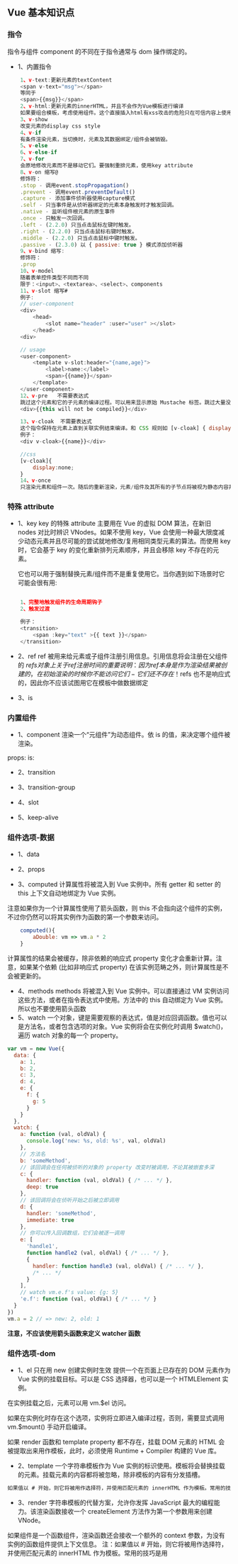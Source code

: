 ## Vue 基本知识点

### 指令

指令与组件 component 的不同在于指令通常与 dom 操作绑定的。

- 1、内置指令

```Javascript
    1、v-text:更新元素的textContent
    <span v-text="msg"></span>
    等同于
    <span>{{msg}}</span>
    2、v-html:更新元素的innerHTML，并且不会作为Vue模板进行编译
    如果要组合模板，考虑使用组件。这个直接插入html有xss攻击的危险只在可信内容上使用，永不直接使用用户的html。另外在单文件组件里，scoped的样式不适用于html，因为该html片段并没有被vue编译。
    3、v-show
    改变元素的display css style
    4、v-if
    有条件渲染元素，当切换时，元素及其数据绑定/组件会被销毁。
    5、v-else
    6、v-else-if
    7、v-for
    会原地修改元素而不是移动它们。要强制重排元素，使用key attribute
    8、v-on 缩写@
    修饰符：
    .stop - 调用event.stopPropagation()
    .prevent - 调用event.preventDefault()
    .capture - 添加事件侦听器使用capture模式
    .self - 只当事件是从侦听器绑定的元素本身触发时才触发回调。
    .native - 监听组件根元素的原生事件
    .once - 只触发一次回调。
    .left - (2.2.0) 只当点击鼠标左键时触发。
    .right - (2.2.0) 只当点击鼠标右键时触发。
    .middle - (2.2.0) 只当点击鼠标中键时触发。
    .passive - (2.3.0) 以 { passive: true } 模式添加侦听器
    9、v-bind 缩写:
    修饰符：
    .prop
    10、v-model
    随着表单控件类型不同而不同
    限于：<input>、<textarea>、<select>、components
    11、v-slot 缩写#
    例子:
    // user-component
    <div>
        <head>
            <slot name="header" :user="user" ></slot>
        </head>
    <div>

    // usage
    <user-component>
        <template v-slot:header="{name,age}">
            <label>name:</label>
            <span>{{name}}</span>
        </template>
    </user-component>
    12、v-pre   不需要表达式
    跳过这个元素和它的子元素的编译过程。可以用来显示原始 Mustache 标签。跳过大量没有指令的节点会加快编译。
    <div>{{this will not be compiled}}</div>

    13、v-cloak  不需要表达式
    这个指令保持在元素上直到关联实例结束编译。和 CSS 规则如 [v-cloak] { display: none } 一起用时，这个指令可以隐藏未编译的 Mustache 标签直到实例准备完毕。
    例子：
    <div v-cloak>{{name}}</div>

    //css
    [v-cloak]{
        display:none;
    }
    14、v-once
    只渲染元素和组件一次。随后的重新渲染，元素/组件及其所有的子节点将被视为静态内容并跳过。这可以用于优化更新性能。

```

### 特殊 attribute

- 1、key
  key 的特殊 attribute 主要用在 Vue 的虚拟 DOM 算法，在新旧 nodes 对比时辨识 VNodes。如果不使用 key，Vue 会使用一种最大限度减少动态元素并且尽可能的尝试就地修改/复用相同类型元素的算法。而使用 key 时，它会基于 key 的变化重新排列元素顺序，并且会移除 key 不存在的元素。

  它也可以用于强制替换元素/组件而不是重复使用它。当你遇到如下场景时它可能会很有用:

```Javascript

    1、完整地触发组件的生命周期钩子
    2、触发过渡

    例子：
    <transition>
        <span :key="text" >{{ text }}</span>
    </transition>

```

- 2、ref
  ref 被用来给元素或子组件注册引用信息。引用信息将会注册在父组件的 $refs 对象上
关于 ref 注册时间的重要说明：因为 ref 本身是作为渲染结果被创建的，在初始渲染的时候你不能访问它们 - 它们还不存在！$refs 也不是响应式的，因此你不应该试图用它在模板中做数据绑定

- 3、is

### 内置组件

- 1、component
  渲染一个“元组件”为动态组件。依 is 的值，来决定哪个组件被渲染。

props:
is:

- 2、transition

- 3、transition-group

- 4、slot

- 5、keep-alive

### 组件选项-数据

- 1、data

- 2、props

- 3、computed
  计算属性将被混入到 Vue 实例中。所有 getter 和 setter 的 this 上下文自动地绑定为 Vue 实例。

注意如果你为一个计算属性使用了箭头函数，则 this 不会指向这个组件的实例，不过你仍然可以将其实例作为函数的第一个参数来访问。

```Javascript
    computed(){
        aDouble: vm => vm.a * 2
    }
```

计算属性的结果会被缓存，除非依赖的响应式 property 变化才会重新计算。注意，如果某个依赖 (比如非响应式 property) 在该实例范畴之外，则计算属性是不会被更新的。

- 4、methods
  methods 将被混入到 Vue 实例中。可以直接通过 VM 实例访问这些方法，或者在指令表达式中使用。方法中的 this 自动绑定为 Vue 实例。
  所以也不要使用箭头函数
- 5、watch
  一个对象，键是需要观察的表达式，值是对应回调函数。值也可以是方法名，或者包含选项的对象。Vue 实例将会在实例化时调用 $watch()，遍历 watch 对象的每一个 property。

```Javascript
var vm = new Vue({
  data: {
    a: 1,
    b: 2,
    c: 3,
    d: 4,
    e: {
      f: {
        g: 5
      }
    }
  },
  watch: {
    a: function (val, oldVal) {
      console.log('new: %s, old: %s', val, oldVal)
    },
    // 方法名
    b: 'someMethod',
    // 该回调会在任何被侦听的对象的 property 改变时被调用，不论其被嵌套多深
    c: {
      handler: function (val, oldVal) { /* ... */ },
      deep: true
    },
    // 该回调将会在侦听开始之后被立即调用
    d: {
      handler: 'someMethod',
      immediate: true
    },
    // 你可以传入回调数组，它们会被逐一调用
    e: [
      'handle1',
      function handle2 (val, oldVal) { /* ... */ },
      {
        handler: function handle3 (val, oldVal) { /* ... */ },
        /* ... */
      }
    ],
    // watch vm.e.f's value: {g: 5}
    'e.f': function (val, oldVal) { /* ... */ }
  }
})
vm.a = 2 // => new: 2, old: 1
```

<strong>注意，不应该使用箭头函数来定义 watcher 函数 </strong>

### 组件选项-dom

- 1、el 只在用 new 创建实例时生效
  提供一个在页面上已存在的 DOM 元素作为 Vue 实例的挂载目标。可以是 CSS 选择器，也可以是一个 HTMLElement 实例。

在实例挂载之后，元素可以用 vm.$el 访问。

如果在实例化时存在这个选项，实例将立即进入编译过程，否则，需要显式调用 vm.$mount() 手动开启编译。

如果 render 函数和 template property 都不存在，挂载 DOM 元素的 HTML 会被提取出来用作模板，此时，必须使用 Runtime + Compiler 构建的 Vue 库。

- 2、template
  一个字符串模板作为 Vue 实例的标识使用。模板将会替换挂载的元素。挂载元素的内容都将被忽略，除非模板的内容有分发插槽。

```html
如果值以 # 开始，则它将被用作选择符，并使用匹配元素的 innerHTML 作为模板。常用的技巧是用 <script type="x-template"> 包含模板
```

- 3、render
  字符串模板的代替方案，允许你发挥 JavaScript 最大的编程能力。该渲染函数接收一个 createElement 方法作为第一个参数用来创建 VNode。

如果组件是一个函数组件，渲染函数还会接收一个额外的 context 参数，为没有实例的函数组件提供上下文信息。
注：如果值以 # 开始，则它将被用作选择符，并使用匹配元素的 innerHTML 作为模板。常用的技巧是用 <script type="x-template"> 包含模板

- 4、renderError
  只在开发者环境下工作
  当 render 函数遭遇错误时，提供另外一种渲染输出。其错误将会作为第二个参数传递到 renderError。这个功能配合 hot-reload 非常实用。
  ```javascript
  new Vue({
    render(h) {
      throw new Error('error!');
    },
    renderError(h, err) {
      return h('span', {}, err.stack);
    },
  }).$mount('#app');
  ```

### 组件选项-生命周期钩子

- 1、beforeCreate
  在实例初始化之后,进行数据侦听和事件/侦听器的配置之前同步调用。
- 2、created

在实例创建完成后被立即同步调用。在这一步中，实例已完成对选项的处理，意味着以下内容已被配置完毕：数据侦听、计算属性、方法、事件/侦听器的回调函数。然而，挂载阶段还没开始，且 $el property 目前尚不可用。

- 3、beforeMount
  在挂载开始之前被调用：相关的 render 函数首次被调用。
  该钩子在服务器端渲染期间不被调用。
- 4、mounted
  实例被挂载后调用，这时 el 被新创建的 vm.$el 替换了。如果根实例挂载到了一个文档内的元素上，当 mounted 被调用时 vm.$el 也在文档内。

注意 mounted 不会保证所有的子组件也都被挂载完成。如果你希望等到整个视图都渲染完毕再执行某些操作，可以在 mounted 内部使用 vm.$nextTick：

```Javascript
mounted: function () {
  this.$nextTick(function () {
        // 仅在整个视图都被渲染之后才会运行的代码
    })
  }
```

该钩子在服务器端渲染期间不被调用。

- 5、beforeUpdate
  在数据发生改变后，DOM 被更新之前被调用。这里适合在现有 DOM 将要被更新之前访问它，比如移除手动添加的事件监听器。

该钩子在服务器端渲染期间不被调用，因为只有初次渲染会在服务器端进行。

- 6、updated
  在数据更改导致的虚拟 DOM 重新渲染和更新完毕之后被调用。

当这个钩子被调用时，组件 DOM 已经更新，所以你现在可以执行依赖于 DOM 的操作。然而在大多数情况下，你应该避免在此期间更改状态。如果要相应状态改变，通常最好使用计算属性或 watcher 取而代之。

注意，updated 不会保证所有的子组件也都被重新渲染完毕。如果你希望等到整个视图都渲染完毕，可以在 updated 里使用 vm.$nextTick：

```Javascript
    updated(){
        this.$nextTicket(function(){
            //整个视图更新后的操作
        })
    }
```

该钩子在服务器端渲染期间不被调用。

- 7、activated
  被 keep-alive 缓存的组件激活时调用。

该钩子在服务器端渲染期间不被调用。

- 8、deactivated
  被 keep-alive 缓存的组件失活时调用。

该钩子在服务器端渲染期间不被调用。

- 9、beforeDestroy
  实例销毁之前调用。在这一步，实例仍然完全可用。

该钩子在服务器端渲染期间不被调用。

- 10、destroyed
  实例销毁后调用。该钩子被调用后，对应 Vue 实例的所有指令都被解绑，所有的事件监听器被移除，所有的子实例也都被销毁。

该钩子在服务器端渲染期间不被调用。

- 11、errorCaptured
  在捕获一个来自后代组件的错误时被调用。此钩子会收到三个参数：错误对象、发生错误的组件实例以及一个包含错误来源信息的字符串。此钩子可以返回 false 以阻止该错误继续向上传播。

  错误传播的规则：
  1、默认情况下，如果全局的 config.errorHandler 被定义，所有的错误仍会发送它，因此这些错误仍然会向单一的分析服务的地方进行汇报。

2、如果一个组件的 inheritance chain (继承链)或 parent chain (父链)中存在多个 errorCaptured 钩子，则它们将会被相同的错误逐个唤起。

3、如果此 errorCaptured 钩子自身抛出了一个错误，则这个新错误和原本被捕获的错误都会发送给全局的 config.errorHandler。

4、一个 errorCaptured 钩子能够返回 false 以阻止错误继续向上传播。本质上是说“这个错误已经被搞定了且应该被忽略”。它会阻止其它任何会被这个错误唤起的 errorCaptured 钩子和全局的 config.errorHandler。

### 组件选项- 资源

- 1、directives

- 2、filters

- 3、components

### 组件选项- 租户

- 1、parent
  指定已创建的实例之父实例，在两者之间建立父子关系。子实例可以用 this.$parent 访问父实例，子实例被推入父实例的 $children 数组中。

- 2、mixins

mixins 选项接收一个混入对象的数组。这些混入对象可以像正常的实例对象一样包含实例选项，这些选项将会被合并到最终的选项中，使用的是和 Vue.extend() 一样的选项合并逻辑。也就是说，如果你的混入包含一个 created 钩子，而创建组件本身也有一个，那么两个函数都会被调用。

Mixin 钩子按照传入顺序依次调用，并在调用组件自身的钩子之前被调用。

```
    var mixin = {
        created: function () { console.log(1) }
    }
    var vm = new Vue({
        created: function () { console.log(2) },
        mixins: [mixin]
    })
    // => 1
    // => 2
```

- 3、extends
  允许声明扩展另一个组件 (可以是一个简单的选项对象或构造函数)，而无需使用 Vue.extend。这主要是为了便于扩展单文件组件。

这和 mixins 类似。

```Javascript
    var CompA = { ... }

    // 在没有调用 `Vue.extend` 时候继承 CompA
    var CompB = {
    extends: CompA,
    ...
    }
```
